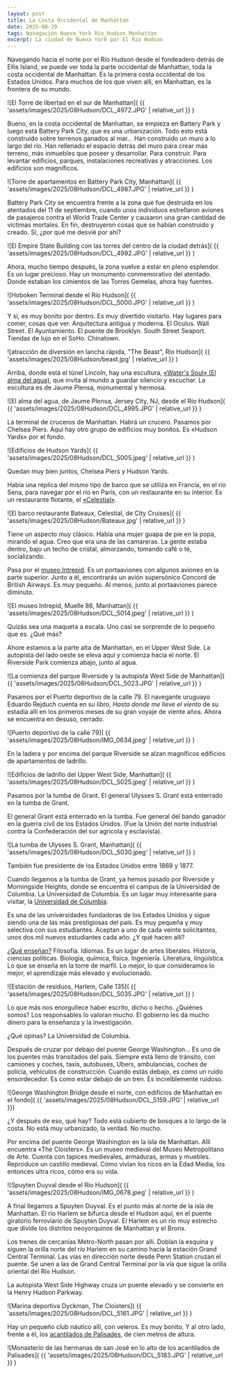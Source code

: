 ```yaml
---
layout: post
title: La Costa Occidental de Manhattan
date: 2025-08-29
tags: Navegación Nueva_York Río_Hudson Manhattan
excerpt: La ciudad de Nueva York por El Río Hudson
---
```


Navegando hacia el norte por el Río Hudson desde el fondeadero detrás de Ellis
Island, se puede ver toda la parte occidental de Manhattan, toda la costa
occidental de Manhattan. Es la primera costa occidental de los Estados Unidos.
Para muchos de los que viven allí, en Manhattan, es la frontera de su mundo.

![El Torre de libertad en el sur de Manhattan](
  {{ 'assets/images/2025/08Hudson/DCL_4972.JPG' | relative_url }}
)

Bueno, en la costa occidental de Manhattan, se empieza en Battery Park y luego
está Battery Park City, que es una urbanización. Todo esto está construido
sobre terrenos ganados al mar... Han construido un muro a lo largo del río. Han
rellenado el espacio detrás del muro para crear más terreno, más inmuebles que
poseer y desarrollar. Para construir. Para levantar edificios, parques,
instalaciones recreativas y atracciones. Los edificios son magníficos.

![Torre de apartamentos en Battery Park City, Manhattan](
  {{ 'assets/images/2025/08Hudson/DCL_4987.JPG' | relative_url }}
)

Battery Park City se encuentra frente a la zona que fue destruida en los
atentados del 11 de septiembre, cuando unos individuos estrellaron aviones de
pasajeros contra el World Trade Center y causaron una gran cantidad de víctimas
mortales. En fin, destruyeron cosas que se habían construido y creado. Sí, ¿por
qué me desvié por ahí?

![El Empire State Building con las torres del centro de la ciudad detrás](
  {{ 'assets/images/2025/08Hudson/DCL_4992.JPG' | relative_url }}
)

Ahora, mucho tiempo después, la zona vuelve a estar en pleno esplendor. Es un
lugar precioso. Hay un monumento conmemorativo del atentado. Donde estaban los
cimientos de las Torres Gemelas, ahora hay fuentes.

![Hoboken Terminal desde el Río Hudson](
  {{ 'assets/images/2025/08Hudson/DCL_5000.JPG' | relative_url }}
)

Y sí, es muy bonito por dentro. Es muy divertido visitarlo. Hay lugares para
comer, cosas que ver. Arquitectura antigua y moderna. El Oculus. Wall Street.
El Ayuntamiento. El puente de Brooklyn. South Street Seaport. Tiendas de lujo
en el SoHo. Chinatown.

![atracción de diversión en lancha rápida, "The Beast", Río Hudson](
  {{ 'assets/images/2025/08Hudson/beast.jpg' | relative_url }}
)

Arriba, donde está el túnel Lincoln, hay una escultura, [«Water's Soul» (El
alma del agua)][alma], que invita al mundo a guardar silencio y escuchar. La
escultura es de Jaume Plensa, monumental y hermosa.

[alma]: https://jaumeplensa.com/works-and-projects/public-space/waters-soul-2020

![El alma del agua, de Jaume Plensa, Jersey City, NJ, desde el Río Hudson](
  {{ 'assets/images/2025/08Hudson/DCL_4995.JPG' | relative_url }}
)

La terminal de cruceros de Manhattan. Habrá un crucero. Pasamos por Chelsea
Piers. Aquí hay otro grupo de edificios muy bonitos. Es «Hudson Yards» por
el fondo.

![Edificios de Hudson Yards](
  {{ 'assets/images/2025/08Hudson/DCL_5005.jpeg' | relative_url }}
)

Quedan muy bien juntos, Chelsea Piers y Hudson Yards.

Había una réplica del mismo tipo de barco que se utiliza en Francia, en el río
Sena, para navegar por el río en París, con un restaurante en su interior. Es
un restaurante flotante, el [«Celestial»][bateaux].

![El barco restaurante Bateaux, Celestial, de City Cruises](
  {{ 'assets/images/2025/08Hudson/Bateaux.jpg' | relative_url }}
)

Tiene un aspecto muy clásico. Había una mujer guapa de pie en la popa, mirando
el agua. Creo que era una de las camareras. La gente estaba dentro, bajo un
techo de cristal, almorzando, tomando café o té, socializando.

[bateaux]: https://www.cityexperiences.com/new-york/city-cruises/bateaux-luxury-sightseeing-lunch-cruise/

Pasa por el [museo Intrepid][intrepid]. Es un portaaviones con algunos aviones
en la parte superior. Junto a él, encontrarás un avión supersónico Concord de
British Airways. Es muy pequeño. Al menos, junto al portaaviones parece
diminuto.

[intrepid]: https://intrepidmuseum.org/

![El museo Intrepid, Muelle 86, Manhattan](
  {{ 'assets/images/2025/08Hudson/DCL_5014.jpeg' | relative_url }}
)

Quizás sea una maqueta a escala. Uno casi se sorprende de lo pequeño que es.
¿Qué más?

Ahore estamos a la parte alta de Manhattan, en el Upper West Side. La
autopista del lado oeste se eleva aquí y comienza hacia el norte. El Riverside
Park comienza abajo, junto al agua.

![La comienza del parque Riverside y la autopista West Side de Manhattan](
  {{ 'assets/images/2025/08Hudson/DCL_5023.JPG' | relative_url }}
)

Pasamos por el Puerto deportivo de la calle 79. El navegante uruguayo Eduardo
Rejduch cuenta en su libro, _Hasta donde me lleve el viento_ de su estadia allí
en los primeros meses de su gran voyaje de viente años. Ahora se encuentra en
desuso, cerrado.

![Puerto deportivo de la calle 79](
  {{ 'assets/images/2025/08Hudson/IMG_0634.jpeg' | relative_url }}
)

En la ladera y por encima del parque Riverside se alzan magníficos edificios de
apartamentos de ladrillo.

![Edificios de ladrillo del Upper West Side, Manhattan](
  {{ 'assets/images/2025/08Hudson/DCL_5025.jpeg' | relative_url }}
)

Pasamos por la tumba de Grant.  El general Ulysses S. Grant está enterrado en
la tumba de Grant.

El general Grant está enterrado en la tumba. Fue general del bando ganador en
la guerra civíl de los Estados Unidos. (Fue la Unión del norte
industrial contra la Confederación del sur agrícola y esclavista).

![La tumba de Ulysses S. Grant, Manhattan](
  {{ 'assets/images/2025/08Hudson/DCL_5030.jpeg' | relative_url }}
)

También fue presidente de los Estados Unidos entre 1869 y 1877.

Cuando llegamos a la tumba de Grant, ya hemos pasado por Riverside y
Morningside Heights, donde se encuentra el campus de la Universidad de
Columbia. La Universidad de Columbia. Es un lugar muy interesante para visitar,
la [Universidad de Columbia][cu].

[cu]: https://es.wikipedia.org/wiki/Universidad_de_Columbia

Es una de las universidades fundadoras de los Estados Unidos y sigue siendo una
de las más prestigiosas del país. Es muy pequeña y muy selectiva con sus
estudiantes. Aceptan a uno de cada veinte solicitantes, unos dos mil nuevos
estudiantes cada año. ¿Y qué hacen allí?

[¿Qué enseñan?][columbia] Filosofía. Idiomas. Es un lugar de artes liberales.
Historia, ciencias políticas. Biología, química, física. Ingeniería.
Literatura, lingüística. Lo que se enseña en la torre de marfil. Lo mejor, lo
que consideramos lo mejor, el aprendizaje más elevado y evolucionado.

[columbia]: https://www.columbia.edu/

![Estación de residuos, Harlem, Calle 135](
  {{ 'assets/images/2025/08Hudson/DCL_5035.JPG' | relative_url }}
)

Lo que más nos enorgullece haber escrito, dicho o hecho. ¿Quiénes somos?
Los responsables lo valoran mucho.  El gobierno les da mucho dinero para la
enseñanza y la investigación.

¿Qué opinas? La Universidad de Columbia.

Después de cruzar por debajo del puente George Washington... Es uno de los
puentes más transitados del país. Siempre está lleno de tránsito, con camiones
y coches, taxis, autobuses, Ubers, ambulancias, coches de policía, vehículos de
construcción. Cuando estás debajo, es como un ruido ensordecedor. Es como estar
debajo de un tren. Es increíblemente ruidoso.

![George Washington Bridge desde el norte, con edificios de Manhattan en el
fondo]( {{ 'assets/images/2025/08Hudson/DCL_5159.JPG' | relative_url }})

¿Y después de eso, qué hay? Todo está cubierto de bosques a lo largo de la
costa. No está muy urbanizado, la verdad. No mucho.

Por encima del puente George Washington en la isla de Manhattan. Allí encuentra
«The Cloisters». Es un museo medieval del Museo Metropolitano de Arte. Cuenta
con tapices medievales, armaduras, armas y muebles. Reproduce un castillo
medieval. Cómo vivían los ricos en la Edad Media, los entonces ultra ricos,
cómo era su vida.

![Spuyten Duyval desde el Río Hudson](
  {{ 'assets/images/2025/08Hudson/IMG_0678.jpeg' | relative_url }}
)

A final llegamos a Spuyten Duyval. Es el punto más al norte de la isla de
Manhattan.  El río Harlem se bifurca desde el Hudson aquí, en el puente
giratorio ferroviario de Spuyten Duyval. El Harlem es un río muy estrecho que
divide los distritos neoyorquinos de Manhattan y el Bronx.

Los trenes de cercanías Metro-North pasan por allí.  Doblan la esquina y siguen
la orilla norte del río Harlem en su camino hacia la estación Grand Central
Terminal.  Las vías en dirección norte desde Penn Station cruzan el puente. Se
unen a las de Grand Central Terminal por la vía que sigue la orilla oriental
del Río Hudson.

La autopista West Side Highway cruza un puente elevado y se convierte en la
Henry Hudson Parkway.

![Marina deportiva Dyckman, The Cloisters](
  {{ 'assets/images/2025/08Hudson/DCL_5161.JPG' | relative_url }}
)

Hay un pequeño club náutico allí, con veleros. Es muy bonito. Y al otro lado,
frente a él, los [acantilados de Palisades][palisades], de cien metros de
altura.

[palisades]: https://es.wikipedia.org/wiki/Palisades_(r%C3%ADo_Hudson)

![Monasterio de las hermanas de san José en lo alto de los acantilados de
Palisades]( {{ 'assets/images/2025/08Hudson/DCL_5183.JPG' | relative_url }}
)

